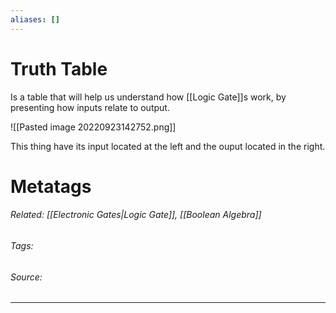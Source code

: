 ```yaml
---
aliases: []
---
```

# Truth Table
Is a table that will help us understand how [[Logic Gate]]s work, by presenting how inputs relate to output.

![[Pasted image 20220923142752.png]]

This thing have its input located at the left and the ouput located in the right. 












# Metatags
###### Related: [[Electronic Gates|Logic Gate]], [[Boolean Algebra]]
###### Tags: 
###### Source: 

---